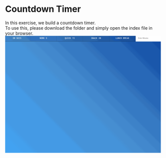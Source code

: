 # Countdown Timer
In this exercise, we build a countdown timer. \
To use this, please download the folder and simply open the index file in your browser. \
![](CountdownTimer.gif)
